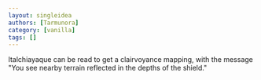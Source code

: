 ```yaml
---
layout: singleidea
authors: [Tarmunora]
category: [vanilla]
tags: []
---
```

Italchiayaque can be read to get a clairvoyance mapping, with the message "You see nearby terrain reflected in the depths of the shield."
